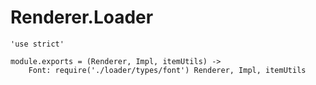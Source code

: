 Renderer.Loader
===============

	'use strict'

	module.exports = (Renderer, Impl, itemUtils) ->
		Font: require('./loader/types/font') Renderer, Impl, itemUtils
